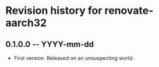 # Revision history for renovate-aarch32

## 0.1.0.0 -- YYYY-mm-dd

* First version. Released on an unsuspecting world.
